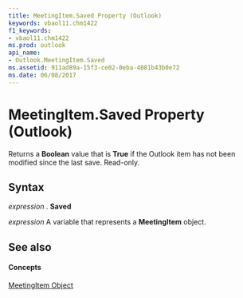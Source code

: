 ```yaml
---
title: MeetingItem.Saved Property (Outlook)
keywords: vbaol11.chm1422
f1_keywords:
- vbaol11.chm1422
ms.prod: outlook
api_name:
- Outlook.MeetingItem.Saved
ms.assetid: 911ad89a-15f3-ce02-0eba-4081b43b0e72
ms.date: 06/08/2017
---
```



# MeetingItem.Saved Property (Outlook)

Returns a  **Boolean** value that is **True** if the Outlook item has not been modified since the last save. Read-only.


## Syntax

 _expression_ . **Saved**

 _expression_ A variable that represents a **MeetingItem** object.


## See also


#### Concepts


[MeetingItem Object](meetingitem-object-outlook.md)

